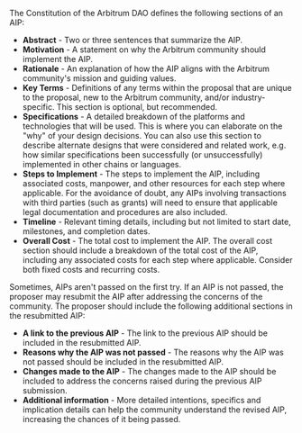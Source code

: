 The Constitution of the Arbitrum DAO defines the following sections of an AIP:

- **Abstract** - Two or three sentences that summarize the AIP.
- **Motivation** - A statement on why the Arbitrum community should implement the AIP.
- **Rationale** - An explanation of how the AIP aligns with the Arbitrum community's mission and guiding values.
- **Key Terms** - Definitions of any terms within the proposal that are unique to the proposal, new to the Arbitrum community, and/or industry-specific. This section is optional, but recommended.
- **Specifications** - A detailed breakdown of the platforms and technologies that will be used. This is where you can elaborate on the "why" of your design decisions. You can also use this section to describe alternate designs that were considered and related work, e.g. how similar specifications been successfully (or unsuccessfully) implemented in other chains or languages.
- **Steps to Implement** - The steps to implement the AIP, including associated costs, manpower, and other resources for each step where applicable. For the avoidance of doubt, any AIPs involving transactions with third parties (such as grants) will need to ensure that applicable legal documentation and procedures are also included.
- **Timeline** - Relevant timing details, including but not limited to start date, milestones, and completion dates.
- **Overall Cost** - The total cost to implement the AIP. The overall cost section should include a breakdown of the total cost of the AIP, including any associated costs for each step where applicable. Consider both fixed costs and recurring costs.

Sometimes, AIPs aren't passed on the first try. If an AIP is not passed, the proposer may resubmit the AIP after addressing the concerns of the community. The proposer should include the following additional sections in the resubmitted AIP:

- **A link to the previous AIP** - The link to the previous AIP should be included in the resubmitted AIP.
- **Reasons why the AIP was not passed** - The reasons why the AIP was not passed should be included in the resubmitted AIP.
- **Changes made to the AIP** - The changes made to the AIP should be included to address the concerns raised during the previous AIP submission.
- **Additional information** - More detailed intentions, specifics and implication details can help the community understand the revised AIP, increasing the chances of it being passed.
